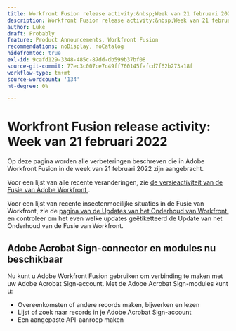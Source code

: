```yaml
---
title: Workfront Fusion release activity:&nbsp;Week van 21 februari 2022
description: Workfront Fusion release activity:&nbsp;Week van 21 februari 2022
author: Luke
draft: Probably
feature: Product Announcements, Workfront Fusion
recommendations: noDisplay, noCatalog
hidefromtoc: true
exl-id: 9cafd129-3348-485c-87dd-db599b37bf08
source-git-commit: 77ec3c007ce7c49ff760145fafcd7f62b273a18f
workflow-type: tm+mt
source-wordcount: '134'
ht-degree: 0%

---
```


# Workfront Fusion release activity: Week van 21 februari 2022

Op deze pagina worden alle verbeteringen beschreven die in Adobe Workfront Fusion in de week van 21 februari 2022 zijn aangebracht.

Voor een lijst van alle recente veranderingen, zie [&#x200B; de versieactiviteit van de Fusie van Adobe Workfront &#x200B;](/help/workfront-fusion/fusion-product-releases/fusion-release-activity.md).

Voor een lijst van recente insectenmoeilijke situaties in de Fusie van Workfront, zie de [&#x200B; pagina van de Updates van het Onderhoud van Workfront &#x200B;](https://experienceleague.adobe.com/docs/workfront-known-issues/releases/current-updates.html?lang=nl-NL) en controleer om het even welke updates geëtiketteerd de Update van het Onderhoud van de Fusie van Workfront.

## Adobe Acrobat Sign-connector en modules nu beschikbaar

Nu kunt u Adobe Workfront Fusion gebruiken om verbinding te maken met uw Adobe Acrobat Sign-account. Met de Adobe Acrobat Sign-modules kunt u:

* Overeenkomsten of andere records maken, bijwerken en lezen
* Lijst of zoek naar records in je Adobe Acrobat Sign-account
* Een aangepaste API-aanroep maken
